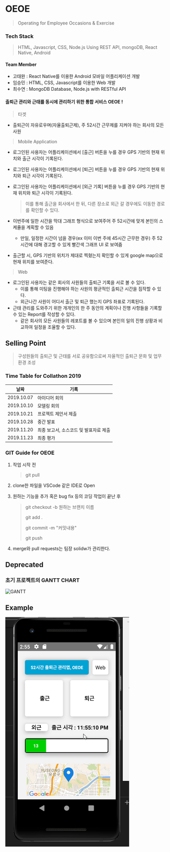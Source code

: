 # OEOE

> Operating for Employee Occasions & Exercise

### Tech Stack

>  HTML, Javascript, CSS, Node.js Using REST API, mongoDB, React Native, Android

#### Team Member

- 고태완 : React Native를 이용한 Android 모바일 어플리케이션 개발
- 임승민 : HTML, CSS, Javascript를 이용한 Web 개발
- 최수연 : MongoDB Database, Node.js with RESTful API

#### 출퇴근 관리와 근태를 동시에 관리하기 위한 통합 서비스 OEOE !

> 타겟

- 출퇴근이 자유로우며(자율출퇴근제), 주 52시간 근무제를 지켜야 하는 회사의 모든 사원

> Mobile Application 

- 로그인된 사용자는 어플리케이션에서 [출근] 버튼을 누를 경우 GPS 기반의 현재 위치와 출근 시각이 기록된다.

- 로그인된 사용자는 어플리케이션에서 [퇴근] 버튼을 누를 경우 GPS 기반의 현재 위치와 퇴근 시각이 기록된다.

- 로그인된 사용자는 어플리케이션에서 [외근 기록] 버튼을 누를 경우 GPS 기반의 현재 위치와 퇴근 시각이 기록된다.

  > 이를 통해 출근을 회사에서 한 뒤, 다른 장소로 외근 갈 경우에도 이동한 경로를 확인할 수 있다.

- 이번주에 일한 시간을 막대 그래프 형식으로 보여주어 주 52시간에 맞게 본인의 스케쥴을 계획할 수 있음

  - 만일, 일정한 시간이 넘을 경우(ex 이미 이번 주에 45시간 근무한 경우) 주 52시간에 대해 경고할 수 있게 빨간색 그래프 UI 로 보여줌

- 출근할 시, GPS 기반의 위치가 제대로 찍혔는지 확인할 수 있게 google map으로 현재 위치를 보여준다.

> Web

- 로그인된 사용자는 같은 회사의 사원들의 출퇴근 기록을 서로 볼 수 있다.
  - 이를 통해 미팅을 진행해야 하는 사원의 평균적인 출퇴근 시간을 짐작할 수 있다.
  - 외근나간 사원이 어디서 출근 및 퇴근 했는지 GPS 좌표로 기록된다.
- 근태 관리를 도와주기 위한 개개인의 한 주 동안의 계획이나 진행 사항들을 기록할 수 있는 Report를 작성할 수 있다.
  - 같은 회사의 모든 사원들의 레포트를 볼 수 있으며 본인의 일의 진행 상황과 비교하여 일정을 조율할 수 있다.



## Selling Point

> 구성원들의 출퇴근 및 근태를 서로 공유함으로써 자율적인 출퇴근 문화 및 업무 환경 조성



### Time Table for Collathon 2019

| 날짜       | 기록                                   |
| ---------- | -------------------------------------- |
| 2019.10.07 | 아이디어 회의                          |
| 2019.10.10 | 모델링 회의                            |
| 2019.10.21 | 프로젝트 제안서 제출                   |
| 2019.10.28 | 중간 발표                              |
| 2019.11.20 | 최종 보고서, 소스코드 및 발표자료 제출 |
| 2019.11.23 | 최종 평가                              |



### GIT Guide for OEOE

1. 작업 시작 전 

   >  git pull

2. clone한 파일을 VSCode 같은 IDE로 Open

3. 원하는 기능을 추가 혹은 bug fix 등의 코딩 작업이 끝난 후

   > git checkout -b 원하는 브랜치 이름
   >
   > git add .
   >
   > git commit -m "커밋내용"
   >
   > git push

4. merge와 pull requests는 팀장 solidw가 관리한다.



## Deprecated

### 초기 프로젝트의 GANTT CHART

![GANTT](./doc_data/GANTT.png)

## Example

![example](./doc_data/5MLJOHouXP.gif)